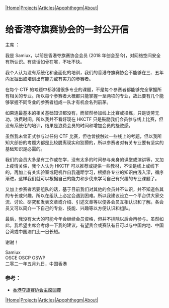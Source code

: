|[Home](/README.md)|[Projects](/projects.md)|[Articles](/articles.md)|[Apophthegm](/apophthegm.md)|[About](/about.md)|

# 给香港夺旗赛协会的一封公开信

主席 ：

我是 Samiux，以前是香港夺旗赛协会会员 (2018 年创会至今)，对网络空间安全有所认识。有些话如骨在喉，不吐不快。

我个人认为没有系统化和全面化的培训，我们的香港夺旗赛协会不能够在三、五年内发掘出或培训出有能力或有实力的参赛者。

在每个 CTF 的考题中都涉猎很多专业的课题，不是每个参赛者都能够完全掌握所有相关的专业。所以每个参赛者大概都只能掌握一至两项的专业，故此要有几个能够掌握不同专业的参赛者组成一队才有机会名列前茅。

如果连最基本的相关基础知识都没有，而贸然参加线上比赛或操练，只是徒劳无功，浪费时间。所以我并不看好现在 HKCTF 只是鼓励我们会员参与线上比赛，但没有系统化的培训，结果是浪费会员的时间和增加会员的挫败感。

虽然我未曾正式参与过任何 CTF 比赛，但也曾接触过一些线上的考题，但以我所知大部份的考题大都是比较脱离现实和狡猾的，所以参赛者对有关专业要有坚实的基础知识是必需的。

我们的会员大多是有工作或在学，没有太多的时间参与亲身的课堂或演讲等，又加上疫情关係，我个人认为 HKCTF 可以推荐或提供一些教材，不论是线上或线下的，再加上有关实验室或靶机作自我遥距学习，根据各专业的知识由浅入深，循序渐进，这样我们就可以根据自己的能力和步伐来学习自己有兴趣的专业课题了。

又加上参赛者若要组队的话，基于目前我们对其他的会员并不认识，并不知道各其的专长或兴趣，所以在组队上必定会遇到困难。所以我建议设立一个平台供大家交流、讨论、硏究和发表文章或介绍、引述文章等以便各会员互相认识和了解。各会员又可以简介一下自己的专业、技能、兴趣等以方便认识和组队。

最后，我没有太大的可能今年会继续会员资格，但并不排除以后会再参与。虽然如此，我希望主席会考虑一下我的建议，有望贵会或赛队有日可以与中国内地、中国台湾或中国澳门比一日长短。

谢谢！

Samiux   
OSCE  OSCP  OSWP   
二零二一年五月九日，中国香港     


### 参考：
- [香港夺旗赛协会主席回覆](/replyfromhkctf.md)  

|[Home](/README.md)|[Projects](/projects.md)|[Articles](/articles.md)|[Apophthegm](/apophthegm.md)|[About](/about.md)|
